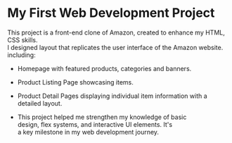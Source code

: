 # My First Web Development Project

This project is a front-end clone of Amazon, created to enhance my HTML, CSS skills.<br> I designed layout that replicates the user interface of the Amazon website. <br> including:

- Homepage with featured products, categories and banners.<br>
- Product Listing Page showcasing items.<br>
- Product Detail Pages displaying individual item information with a detailed layout.<br>

- This project helped me strengthen my knowledge of basic <br>design, flex systems, and interactive UI elements. It's <br> a key milestone in my web development journey.